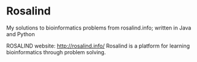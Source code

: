 # Rosalind
My solutions to bioinformatics problems from rosalind.info; written in Java and Python

ROSALIND website: http://rosalind.info/
Rosalind is a platform for learning bioinformatics through problem solving.
